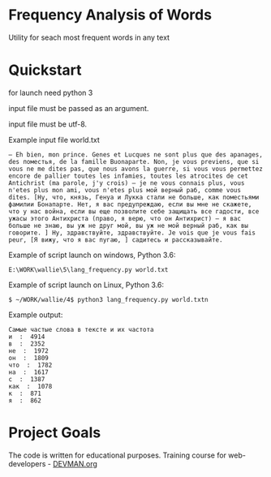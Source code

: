 # Frequency Analysis of Words

Utility for seach most frequent words in any text

# Quickstart

for launch need python 3
  
input file must be passed as an argument.

input file must be utf-8.

Example input file world.txt 
```
— Еh bien, mon prince. Genes et Lucques ne sont plus que des apanages, des поместья, de la famille Buonaparte. Non, je vous previens, que si vous ne me dites pas, que nous avons la guerre, si vous vous permettez encore de pallier toutes les infamies, toutes les atrocites de cet Antichrist (ma parole, j'y crois) — je ne vous connais plus, vous n'etes plus mon ami, vous n'etes plus мой верный раб, comme vous dites. [Ну, что, князь, Генуа и Лукка стали не больше, как поместьями фамилии Бонапарте. Нет, я вас предупреждаю, если вы мне не скажете, что у нас война, если вы еще позволите себе защищать все гадости, все ужасы этого Антихриста (право, я верю, что он Антихрист) — я вас больше не знаю, вы уж не друг мой, вы уж не мой верный раб, как вы говорите. ] Ну, здравствуйте, здравствуйте. Je vois que je vous fais peur, [Я вижу, что я вас пугаю, ] садитесь и рассказывайте.

```

Example of script launch on windows, Python 3.6:
```
E:\WORK\wallie\5\lang_frequency.py world.txt

```

Example of script launch on Linux, Python 3.6:

```
$ ~/WORK/wallie/4$ python3 lang_frequency.py world.txtn 
```


Example output:
```
Самые частые слова в тексте и их частота
и  :  4914
в  :  2352
не  :  1972
он  :  1809
что  :  1782
на  :  1617
с  :  1387
как  :  1078
к  :  871
я  :  862

```
# Project Goals

The code is written for educational purposes. Training course for web-developers - [DEVMAN.org](https://devman.org)
